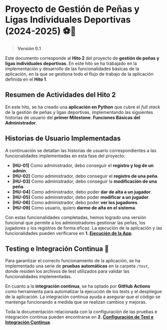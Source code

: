 # Proyecto de Gestión de Peñas y Ligas Individuales Deportivas (2024-2025) ⚽🏀

> **Versión 0.1**

Este documento corresponde al **Hito 2** del proyecto de **gestión de peñas y ligas individuales deportivas**. En este hito se ha trabajado en la implementación y desarrollo de las funcionalidades básicas de la aplicación, en la que se gestiona todo el flujo de trabajo de la aplicación definida en el **Hito 1**.

## Resumen de Actividades del Hito 2

En este hito, se ha creado una **aplicación en Python** que cubre el *full stack* de la gestión de peñas y ligas deportivas, implementando las siguientes historias de usuario del **primer Milestone**: **Funciones Básicas del Administrador**.

## Historias de Usuario Implementadas

A continuación se detallan las historias de usuario correspondientes a las funcionalidades implementadas en esta fase del proyecto:

- **[HU-01]** Como administrador, debo conseguir el **registro y log de un admin**.
- **[HU-02]** Como administrador, debo conseguir el **registro de una peña**.
- **[HU-03]** Como administrador, debo conseguir la **modificación de una peña**.
- **[HU-04]** Como administrador, debo poder **dar de alta a un jugador**.
- **[HU-05]** Como administrador, debo poder **modificar a un jugador**.
- **[HU-06]** Como administrador, debo poder **ver los jugadores**.
- **[HU-09]** Como usuario, quiero **darme de alta en el sistema**.

Con estas funcionalidades completadas, hemos logrado una versión funcional que permite a los administradores gestionar las peñas, los jugadores y los registros de forma eficaz. La ejecución de la aplicación y las funcionalidades pueden verificarse en **1. [Ejecución de la App](/Ejecucion.md)**.

## Testing e Integración Continua 📘

Para garantizar el correcto funcionamiento de la aplicación, se ha implementado una serie de **pruebas automáticas** en la carpeta `/test`, donde residen los archivos de test utilizados para validar las funcionalidades implementadas.

En cuanto a la **integración continua**, se ha optado por **GitHub Actions** como herramienta para automatizar la ejecución de los tests y el despliegue de la aplicación. La integración continua ayuda a asegurar que el código se mantenga funcionando a medida que se realizan cambios y mejoras.

Toda la documentación relacionada con la configuración de las pruebas e integración continua pueden encontrarse en **2. [Configuración de Test e Integración Continua](/Test_Integration_setup.md)**.





